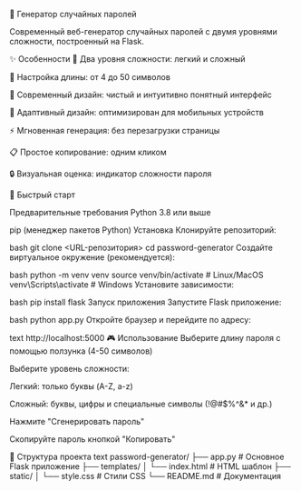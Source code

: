 🔐 Генератор случайных паролей

Современный веб-генератор случайных паролей с двумя уровнями сложности, построенный на Flask.

✨ Особенности
🎯 Два уровня сложности: легкий и сложный

📏 Настройка длины: от 4 до 50 символов

🎨 Современный дизайн: чистый и интуитивно понятный интерфейс

📱 Адаптивный дизайн: оптимизирован для мобильных устройств

⚡ Мгновенная генерация: без перезагрузки страницы

📋 Простое копирование: одним кликом

🔒 Визуальная оценка: индикатор сложности пароля

🚀 Быстрый старт

Предварительные требования
Python 3.8 или выше

pip (менеджер пакетов Python)
Установка
Клонируйте репозиторий:

bash
git clone <URL-репозитория>
cd password-generator
Создайте виртуальное окружение (рекомендуется):

bash
python -m venv venv
source venv/bin/activate  # Linux/MacOS
venv\Scripts\activate     # Windows
Установите зависимости:

bash
pip install flask
Запуск приложения
Запустите Flask приложение:

bash
python app.py
Откройте браузер и перейдите по адресу:

text
http://localhost:5000
🎮 Использование
Выберите длину пароля с помощью ползунка (4-50 символов)

Выберите уровень сложности:

Легкий: только буквы (A-Z, a-z)

Сложный: буквы, цифры и специальные символы (!@#$%^&* и др.)

Нажмите "Сгенерировать пароль"

Скопируйте пароль кнопкой "Копировать"

📁 Структура проекта
text
password-generator/
├── app.py                 # Основное Flask приложение
├── templates/
│   └── index.html        # HTML шаблон
├── static/
│   └── style.css         # Стили CSS
└── README.md             # Документация

